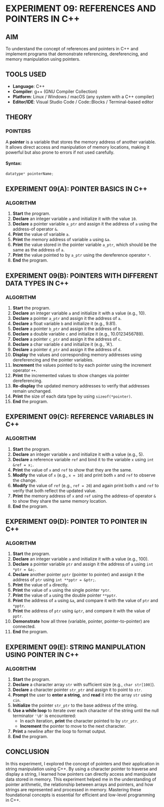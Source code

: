 # EXPERIMENT 09: REFERENCES AND POINTERS IN C++

## AIM
To understand the concept of references and pointers in C++ and implement programs that demonstrate referencing, dereferencing, and memory manipulation using pointers.

## TOOLS USED
- **Language**: C++  
- **Compiler**: g++ (GNU Compiler Collection)  
- **Platform**: Linux / Windows / macOS (any system with a C++ compiler)  
- **Editor/IDE**: Visual Studio Code / Code::Blocks / Terminal-based editor  

## THEORY

### POINTERS
A **pointer** is a variable that stores the memory address of another variable. It allows direct access and manipulation of memory locations, making it powerful but also prone to errors if not used carefully.

#### Syntax:
```cpp
datatype* pointerName;
```
## EXPERIMENT 09(A): POINTER BASICS IN C++

### ALGORITHM

1. **Start** the program.
2. **Declare** an integer variable `a` and initialize it with the value `10`.
3. **Declare** a pointer variable `a_ptr` and assign it the address of `a` using the address-of operator `&`.
4. **Print** the value of variable `a`.
5. **Print** the memory address of variable `a` using `&a`.
6. **Print** the value stored in the pointer variable `a_ptr`, which should be the same as the address of `a`.
7. **Print** the value pointed to by `a_ptr` using the dereference operator `*`.
8. **End** the program.

## EXPERIMENT 09(B): POINTERS WITH DIFFERENT DATA TYPES IN C++

### ALGORITHM

1. **Start** the program.
2. **Declare** an integer variable `a` and initialize it with a value (e.g., 10).
3. **Declare** a pointer `a_ptr` and assign it the address of `a`.
4. **Declare** a float variable `b` and initialize it (e.g., 9.81).
5. **Declare** a pointer `b_ptr` and assign it the address of `b`.
6. **Declare** a double variable `c` and initialize it (e.g., 10.0123456789).
7. **Declare** a pointer `c_ptr` and assign it the address of `c`.
8. **Declare** a char variable `d` and initialize it (e.g., 'A').
9. **Declare** a pointer `d_ptr` and assign it the address of `d`.
10. **Display** the values and corresponding memory addresses using dereferencing and the pointer variables.
11. **Increment** the values pointed to by each pointer using the increment operator `++`.
12. **Print** the incremented values to show changes via pointer dereferencing.
13. **Re-display** the updated memory addresses to verify that addresses remain unchanged.
14. **Print** the size of each data type by using `sizeof(*pointer)`.
15. **End** the program.

## EXPERIMENT 09(C): REFERENCE VARIABLES IN C++

### ALGORITHM

1. **Start** the program.
2. **Declare** an integer variable `x` and initialize it with a value (e.g., 5).
3. **Declare** a reference variable `ref` and bind it to the variable `x` using `int &ref = x;`.
4. **Print** the value of `x` and `ref` to show that they are the same.
5. **Modify** the value of `x` (e.g., `x = 10`) and print both `x` and `ref` to observe the change.
6. **Modify** the value of `ref` (e.g., `ref = 20`) and again print both `x` and `ref` to verify that both reflect the updated value.
7. **Print** the memory address of `x` and `ref` using the address-of operator `&` to show they share the same memory location.
8. **End** the program.

## EXPERIMENT 09(D): POINTER TO POINTER IN C++

### ALGORITHM

1. **Start** the program.
2. **Declare** an integer variable `a` and initialize it with a value (e.g., 100).
3. **Declare** a pointer variable `ptr` and assign it the address of `a` using `int *ptr = &a;`.
4. **Declare** another pointer `pptr` (pointer to pointer) and assign it the address of `ptr` using `int **pptr = &ptr;`.
5. **Print** the value of `a` directly.
6. **Print** the value of `a` using the single pointer `*ptr`.
7. **Print** the value of `a` using the double pointer `**pptr`.
8. **Print** the address of `a` using `&a`, and compare it with the value of `ptr` and `*pptr`.
9. **Print** the address of `ptr` using `&ptr`, and compare it with the value of `pptr`.
10. **Demonstrate** how all three (variable, pointer, pointer-to-pointer) are connected.
11. **End** the program.

## EXPERIMENT 09(E): STRING MANIPULATION USING POINTER IN C++

### ALGORITHM

1. **Start** the program.
2. **Declare** a character array `str` with sufficient size (e.g., `char str[100]`).
3. **Declare** a character pointer `str_ptr` and assign it to point to `str`.
4. **Prompt** the user to **enter a string**, and **read** it into the array `str` using `cin`.
5. **Initialize** the pointer `str_ptr` to the base address of the string.
6. **Use a while loop** to iterate over each character of the string until the null terminator `'\0'` is encountered:
   - In each iteration, **print** the character pointed to by `str_ptr`.
   - **Increment** the pointer to move to the next character.
7. **Print** a newline after the loop to format output.
8. **End** the program.

## CONCLUSION

In this experiment, I explored the concept of pointers and their application in string manipulation using C++. By using a character pointer to traverse and display a string, I learned how pointers can directly access and manipulate data stored in memory. This experiment helped me in the understanding of pointer arithmetic, the relationship between arrays and pointers, and how strings are represented and processed in memory. Mastering these foundational concepts is essential for efficient and low-level programming in C++.
